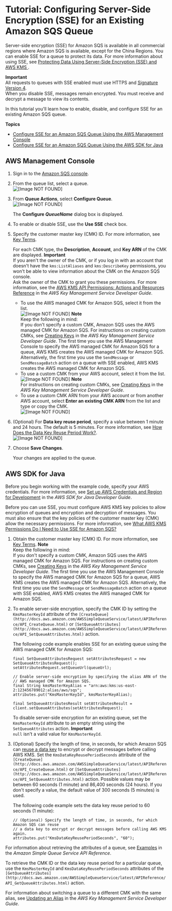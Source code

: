 # Tutorial: Configuring Server\-Side Encryption \(SSE\) for an Existing Amazon SQS Queue<a name="sqs-configure-sse-existing-queue"></a>

Server\-side encryption \(SSE\) for Amazon SQS is available in all commercial regions where Amazon SQS is available, except for the China Regions\. You can enable SSE for a queue to protect its data\. For more information about using SSE, see [Protecting Data Using Server\-Side Encryption \(SSE\) and AWS KMS ](sqs-server-side-encryption.md)\.

**Important**  
All requests to queues with SSE enabled must use HTTPS and [Signature Version 4](http://docs.aws.amazon.com/general/latest/gr/signature-version-4.html)\.  
When you disable SSE, messages remain encrypted\. You must receive and decrypt a message to view its contents\.

In this tutorial you'll learn how to enable, disable, and configure SSE for an existing Amazon SQS queue\.

**Topics**
+ [Configure SSE for an Amazon SQS Queue Using the AWS Management Console](#sqs-configure-sse-existing-queue-console)
+ [Configure SSE for an Amazon SQS Queue Using the AWS SDK for Java](#sqs-configure-sse-existing-queue-java)

## AWS Management Console<a name="sqs-configure-sse-existing-queue-console"></a>

1. Sign in to the [Amazon SQS console](https://console.aws.amazon.com/sqs/)\.

1. From the queue list, select a queue\.  
![\[Image NOT FOUND\]](http://docs.aws.amazon.com/AWSSimpleQueueService/latest/SQSDeveloperGuide/images/sqs-tutorials-sending-message-to-queue-select-queue.png)

1. From **Queue Actions**, select **Configure Queue**\.  
![\[Image NOT FOUND\]](http://docs.aws.amazon.com/AWSSimpleQueueService/latest/SQSDeveloperGuide/images/sqs-tutorials-configure-queue.png)

   The **Configure *QueueName*** dialog box is displayed\.

1. To enable or disable SSE, use the **Use SSE** check box\.

1. Specify the customer master key \(CMK\) ID\. For more information, see [Key Terms](sqs-server-side-encryption.md#sqs-sse-key-terms)\. 

   For each CMK type, the **Description**, **Account**, and **Key ARN** of the CMK are displayed\.
**Important**  
If you aren't the owner of the CMK, or if you log in with an account that doesn't have the `kms:ListAliases` and `kms:DescribeKey` permissions, you won't be able to view information about the CMK on the Amazon SQS console\.  
Ask the owner of the CMK to grant you these permissions\. For more information, see the [AWS KMS API Permissions: Actions and Resources Reference](http://docs.aws.amazon.com/kms/latest/developerguide/kms-api-permissions-reference.html) in the *AWS Key Management Service Developer Guide*\.
   + To use the AWS managed CMK for Amazon SQS, select it from the list\.  
![\[Image NOT FOUND\]](http://docs.aws.amazon.com/AWSSimpleQueueService/latest/SQSDeveloperGuide/images/sqs-tutorials-server-side-encryption-default-service-cmk.png)
**Note**  
Keep the following in mind:  
If you don't specify a custom CMK, Amazon SQS uses the AWS managed CMK for Amazon SQS\. For instructions on creating custom CMKs, see [Creating Keys](http://docs.aws.amazon.com/kms/latest/developerguide/create-keys.html) in the *AWS Key Management Service Developer Guide*\.
The first time you use the AWS Management Console to specify the AWS managed CMK for Amazon SQS for a queue, AWS KMS creates the AWS managed CMK for Amazon SQS\.
Alternatively, the first time you use the `SendMessage` or `SendMessageBatch` action on a queue with SSE enabled, AWS KMS creates the AWS managed CMK for Amazon SQS\.
   + To use a custom CMK from your AWS account, select it from the list\.  
![\[Image NOT FOUND\]](http://docs.aws.amazon.com/AWSSimpleQueueService/latest/SQSDeveloperGuide/images/sqs-tutorials-server-side-encryption-custom-cmk.png)
**Note**  
For instructions on creating custom CMKs, see [Creating Keys](http://docs.aws.amazon.com/kms/latest/developerguide/create-keys.html) in the *AWS Key Management Service Developer Guide*\.
   + To use a custom CMK ARN from your AWS account or from another AWS account, select **Enter an existing CMK ARN** from the list and type or copy the CMK\.  
![\[Image NOT FOUND\]](http://docs.aws.amazon.com/AWSSimpleQueueService/latest/SQSDeveloperGuide/images/sqs-tutorials-server-side-encryption-custom-cmk-arn.png)

1. \(Optional\) For **Data key reuse period**, specify a value between 1 minute and 24 hours\. The default is 5 minutes\. For more information, see [How Does the Data Key Reuse Period Work?](sqs-server-side-encryption.md#sqs-how-does-the-data-key-reuse-period-work)\.  
![\[Image NOT FOUND\]](http://docs.aws.amazon.com/AWSSimpleQueueService/latest/SQSDeveloperGuide/images/sqs-tutorials-server-side-encryption-data-key-reuse-period.png)

1. Choose **Save Changes**\.

   Your changes are applied to the queue\.

## AWS SDK for Java<a name="sqs-configure-sse-existing-queue-java"></a>

Before you begin working with the example code, specify your AWS credentials\. For more information, see [Set up AWS Credentials and Region for Development](http://docs.aws.amazon.com/sdk-for-java/v1/developer-guide/setup-credentials.html) in the *AWS SDK for Java Developer Guide*\.

Before you can use SSE, you must configure AWS KMS key policies to allow encryption of queues and encryption and decryption of messages\. You must also ensure that the key policies of the customer master key \(CMK\) allow the necessary permissions\. For more information, see [What AWS KMS Permissions Do I Need to Use SSE for Amazon SQS?](sqs-server-side-encryption.md#sqs-what-permissions-for-sse)

1. Obtain the customer master key \(CMK\) ID\. For more information, see [Key Terms](sqs-server-side-encryption.md#sqs-sse-key-terms)\.
**Note**  
Keep the following in mind:  
If you don't specify a custom CMK, Amazon SQS uses the AWS managed CMK for Amazon SQS\. For instructions on creating custom CMKs, see [Creating Keys](http://docs.aws.amazon.com/kms/latest/developerguide/create-keys.html) in the *AWS Key Management Service Developer Guide*\.
The first time you use the AWS Management Console to specify the AWS managed CMK for Amazon SQS for a queue, AWS KMS creates the AWS managed CMK for Amazon SQS\.
Alternatively, the first time you use the `SendMessage` or `SendMessageBatch` action on a queue with SSE enabled, AWS KMS creates the AWS managed CMK for Amazon SQS\.

1. To enable server\-side encryption, specify the CMK ID by setting the `KmsMasterKeyId` attribute of the `[CreateQueue](http://docs.aws.amazon.com/AWSSimpleQueueService/latest/APIReference/API_CreateQueue.html)` or `[SetQueueAttributes](http://docs.aws.amazon.com/AWSSimpleQueueService/latest/APIReference/API_SetQueueAttributes.html)` action\.

   The following code example enables SSE for an existing queue using the AWS managed CMK for Amazon SQS:

   ```
   final SetQueueAttributesRequest setAttributesRequest = new SetQueueAttributesRequest();
   setAttributesRequest.setQueueUrl(queueUrl);
          
   // Enable server-side encryption by specifying the alias ARN of the
   // AWS managed CMK for Amazon SQS.
   final String kmsMasterKeyAlias = "arn:aws:kms:us-east-2:123456789012:alias/aws/sqs";
   attributes.put("KmsMasterKeyId", kmsMasterKeyAlias);
          
   final SetQueueAttributesResult setAttributesResult = client.setQueueAttributes(setAttributesRequest);
   ```

   To disable server\-side encryption for an existing queue, set the `KmsMasterKeyId` attribute to an empty string using the `SetQueueAttributes` action\.
**Important**  
`null` isn't a valid value for `KmsMasterKeyId`\.

1. \(Optional\) Specify the length of time, in seconds, for which Amazon SQS can [reuse a data key](sqs-server-side-encryption.md#sqs-sse-key-terms) to encrypt or decrypt messages before calling AWS KMS\. Set the `KmsDataKeyReusePeriodSeconds` attribute of the `[CreateQueue](http://docs.aws.amazon.com/AWSSimpleQueueService/latest/APIReference/API_CreateQueue.html)` or `[SetQueueAttributes](http://docs.aws.amazon.com/AWSSimpleQueueService/latest/APIReference/API_SetQueueAttributes.html)` action\. Possible values may be between 60 seconds \(1 minute\) and 86,400 seconds \(24 hours\)\. If you don't specify a value, the default value of 300 seconds \(5 minutes\) is used\.

   The following code example sets the data key reuse period to 60 seconds \(1 minute\):

   ```
   // (Optional) Specify the length of time, in seconds, for which Amazon SQS can reuse 
   // a data key to encrypt or decrypt messages before calling AWS KMS again.
   attributes.put("KmsDataKeyReusePeriodSeconds", "60");
   ```

For information about retrieving the attributes of a queue, see [Examples](http://docs.aws.amazon.com/AWSSimpleQueueService/latest/APIReference/API_GetQueueAttributes.html#API_GetQueueAttributes_Examples) in the *Amazon Simple Queue Service API Reference*\.

To retrieve the CMK ID or the data key reuse period for a particular queue, use the `KmsMasterKeyId` and `KmsDataKeyReusePeriodSeconds` attributes of the `[GetQueueAttributes](http://docs.aws.amazon.com/AWSSimpleQueueService/latest/APIReference/API_GetQueueAttributes.html)` action\.

For information about switching a queue to a different CMK with the same alias, see [Updating an Alias](http://docs.aws.amazon.com/kms/latest/developerguide/programming-aliases.html#update-alias) in the *AWS Key Management Service Developer Guide*\.